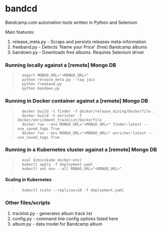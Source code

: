 # bandcd
Bandcamp.com automation tools written in Python and Selenium

Main features:

1. release_meta.py - Scraps and persists releases meta-information  
2. freeband.py - Detects 'Name your Price' (free) Bandcamp albums
3. bandown.py - Downloads free albums. Requires Selenium driver

### Running locally against a [remote] Mongo DB
>       export MONGO_URL="<MONGO_URL>"
>       python release_meta.py --tag jazz
>       python freeband.py
>       python bandown.py

### Running in Docker container against a [remote] Mongo DB
>       docker build -t finder -f docker/release_mining/Dockerfile .
>       docker build -t enricher -f docker/enrichment_tracklist/Dockerfile .
>       docker run --env MONGO_URL="<MONGO_URL>" finder:latest --use_saved_tags True
>       docker run --env MONGO_URL="<MONGO_URL>" enricher:latest --use_saved_tags True

### Running in a Kubernetes cluster against a [remote] Mongo DB
>       eval $(minikube docker-env)
>       kubectl apply -f deployment.yaml
>       kubectl set env --all MONGO_URL="<MONGO_URL>"

#### Scaling in Kubernetes
>       kubectl scale --replicas=10 -f deployment.yaml


### Other files/scripts

1. tracklist.py - generates album track list
2. config.py - command line config options listed here
2. album.py - data model for Bandcamp album

